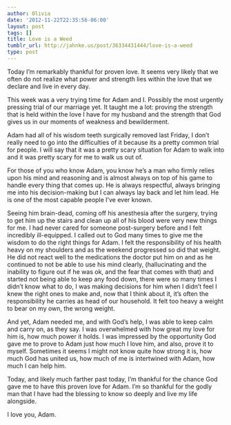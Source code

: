 ```yaml
---
author: Olivia
date: '2012-11-22T22:35:56-06:00'
layout: post
tags: []
title: Love is a Weed
tumblr_url: http://jahnke.us/post/36334431444/love-is-a-weed
type: post
---
```


Today I’m remarkably thankful for proven love. It seems very likely that we often do not realize what power and strength lies within the love that we declare and live in every day. 

This week was a very trying time for Adam and I. Possibly the most urgently pressing trial of our marriage yet. It taught me a lot: proving the strength that is held within the love I have for my husband and the strength that God gives us in our moments of weakness and bewilderment. 

Adam had all of his wisdom teeth surgically removed last Friday, I don’t really need to go into the difficulties of it because its a pretty common trial for people. I will say that it was a pretty scary situation for Adam to walk into and it was pretty scary for me to walk us out of. 

For those of you who know Adam, you know he’s a man who firmly relies upon his mind and reasoning and is almost always on top of his game to handle every thing that comes up. He is always respectful, always bringing me into his decision-making but I can always lay back and let him lead. He is one of the most capable people I’ve ever known. 

Seeing him brain-dead, coming off his anesthesia after the surgery, trying to get him up the stairs and clean up all of his blood were very new things for me. I had never cared for someone post-surgery before and I felt incredibly ill-equipped. I called out to God many times to give me the wisdom to do the right things for Adam. I felt the responsibility of his health heavy on my shoulders and as the weekend progressed so did that weight. He did not react well to the medications the doctor put him on and as he continued to not be able to use his mind clearly, (hallucinating and the inability to figure out if he was ok, and the fear that comes with that) and started not being able to keep any food down, there were so many times I didn’t know what to do, I was making decisions for him when I didn’t feel I knew the right ones to make and, now that I think about it, it’s often the responsibility he carries as head of our household. It felt too heavy a weight to bear on my own, the wrong weight. 

And yet, Adam needed me, and with God’s help, I was able to keep calm and carry on, as they say. I was overwhelmed with how great my love for him is, how much power it holds. I was impressed by the opportunity God gave me to prove to Adam just how much I love him, and also, prove it to myself. Sometimes it seems I might not know quite how strong it is, how much God has united us, how much of me is intertwined with Adam, how much I can help him.

Today, and likely much farther past today, I’m thankful for the chance God gave me to have this proven love for Adam. I’m so thankful for the godly man that I have had the blessing to know so deeply and live my life alongside. 

I love you, Adam.
